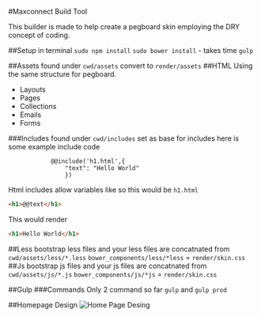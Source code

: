 #Maxconnect Build Tool

This builder is made to help create a pegboard skin employing the DRY concept of coding.

##Setup in terminal
`sudo npm install`
`sudo bower install` - takes time
`gulp`

##Assets 
found under `cwd/assets` convert to `render/assets`
##HTML
Using the same structure for pegboard.
- Layouts
- Pages
- Collections
- Emails
- Forms


###Includes
found under `cwd/includes` set as base for includes here is some example include code
```
			@@include('h1.html',{
                "text": "Hello World"
                })
``` 
Html includes allow variables like so this would be `h1.html`
```html
<h1>@@text</h1>
```
This would render
```html
<h1>Hello World</h1>
```

##Less
bootstrap less files and your less files are concatnated from
`cwd/assets/less/*.less`
`bower_components/less/*less` = `render/skin.css`
##Js
bootstrap js files and your js files are concatnated from
`cwd/assets/js/*.js`
`bower_components/js/*js` = `render/skin.css`


##Gulp
###Commands
Only 2 command so far `gulp` and `gulp prod`

##Homepage Design
![Home Page Desing](https://dl.dropboxusercontent.com/u/15590155/Home-PJF160-D1.png)